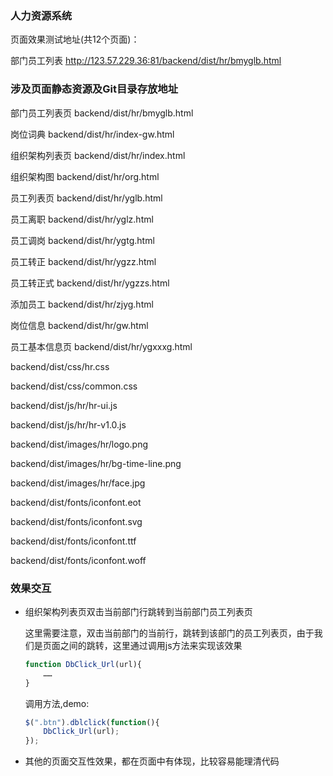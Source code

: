 ### 人力资源系统

页面效果测试地址(共12个页面)：

部门员工列表 http://123.57.229.36:81/backend/dist/hr/bmyglb.html


### 涉及页面静态资源及Git目录存放地址

部门员工列表页 backend/dist/hr/bmyglb.html

岗位词典 backend/dist/hr/index-gw.html

组织架构列表页 backend/dist/hr/index.html

组织架构图 backend/dist/hr/org.html

员工列表页 backend/dist/hr/yglb.html

员工离职 backend/dist/hr/yglz.html

员工调岗 backend/dist/hr/ygtg.html

员工转正 backend/dist/hr/ygzz.html

员工转正式 backend/dist/hr/ygzzs.html

添加员工 backend/dist/hr/zjyg.html

岗位信息 backend/dist/hr/gw.html

员工基本信息页 backend/dist/hr/ygxxxg.html

backend/dist/css/hr.css

backend/dist/css/common.css

backend/dist/js/hr/hr-ui.js

backend/dist/js/hr/hr-v1.0.js

backend/dist/images/hr/logo.png

backend/dist/images/hr/bg-time-line.png

backend/dist/images/hr/face.jpg

backend/dist/fonts/iconfont.eot

backend/dist/fonts/iconfont.svg

backend/dist/fonts/iconfont.ttf

backend/dist/fonts/iconfont.woff

### 效果交互

* 组织架构列表页双击当前部门行跳转到当前部门员工列表页

    这里需要注意，双击当前部门的当前行，跳转到该部门的员工列表页，由于我们是页面之间的跳转，这里通过调用js方法来实现该效果

    ```javascript
    function DbClick_Url(url){
        ……
    }
    ```

    调用方法,demo:

    ```javascript
    $(".btn").dblclick(function(){
        DbClick_Url(url);
    });
    ```

* 其他的页面交互性效果，都在页面中有体现，比较容易能理清代码